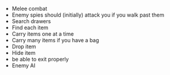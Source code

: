 * Melee combat
* Enemy spies should (initially) attack you if you walk past them
* Search drawers
* Find each item
* Carry items one at a time
* Carry many items if you have a bag
* Drop item
* Hide item
* be able to exit properly
* Enemy AI
